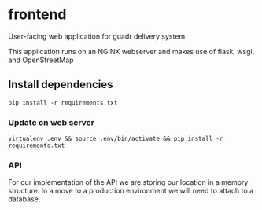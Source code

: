 # frontend
User-facing web application for guadr delivery system.

This application runs on an NGINX webserver and makes use of flask, wsgi, and OpenStreetMap

## Install dependencies
```python3
pip install -r requirements.txt
```

### Update on web server 
```
virtualenv .env && source .env/bin/activate && pip install -r requirements.txt
```

### API
For our implementation of the API we are storing our location in a memory structure. In a move to a production environment we will need to attach to a database. 
